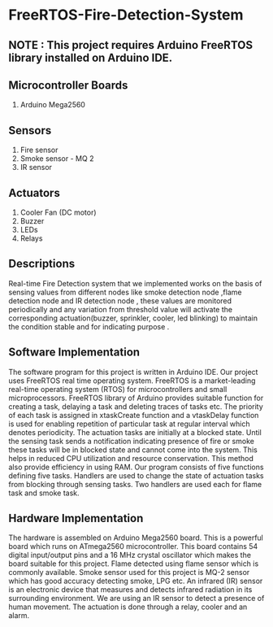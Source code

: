 # FreeRTOS-Fire-Detection-System

## NOTE : This project requires Arduino FreeRTOS library installed on Arduino IDE.

## Microcontroller Boards
1. Arduino Mega2560

## Sensors
1. Fire sensor
2. Smoke sensor - MQ 2
3. IR sensor 

## Actuators
1. Cooler Fan (DC motor)
2. Buzzer
3. LEDs
4. Relays


## Descriptions

Real-time Fire Detection system that we implemented works on the basis of sensing values from different nodes like smoke detection node ,flame detection node and IR detection node , these values are monitored periodically and any variation from threshold value will activate the corresponding actuation(buzzer, sprinkler, cooler, led blinking) to maintain the condition stable and for indicating purpose .

## Software Implementation

The software program for this project is written in Arduino IDE. Our project uses FreeRTOS real time operating system. FreeRTOS is a market-leading real-time operating system (RTOS) for microcontrollers and small microprocessors. FreeRTOS library of Arduino provides suitable function for creating a task, delaying a task and deleting traces of tasks etc. The priority of each task is assigned in xtaskCreate function and a vtaskDelay function is used for enabling repetition of particular task at regular interval which denotes periodicity. The actuation tasks are initially at a blocked state. Until the sensing task sends a notification indicating presence of fire or smoke these tasks will be in blocked state and cannot come into the system. This helps in reduced CPU utilization and resource conservation. This method also provide efficiency in using RAM. Our program consists of five functions defining five tasks. Handlers are used to change the state of actuation tasks from blocking through sensing tasks. Two handlers are used each for flame task and smoke task.


## Hardware Implementation

The hardware is assembled on Arduino Mega2560 board. This is a powerful board which runs on ATmega2560 microcontroller. This board contains 54 digital input/output pins and a 16 MHz crystal oscillator which makes the board suitable for this project. Flame detected using flame sensor which is commonly available. Smoke sensor used for this project is MQ-2 sensor which has good accuracy detecting smoke, LPG etc. An infrared (IR) sensor is an electronic device that measures and detects infrared radiation in its surrounding environment. We are using an IR sensor to detect a presence of human movement. The actuation is done through a relay, cooler and an alarm. 
